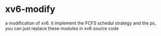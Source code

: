 # xv6-modify
a modification of xv6.
it implement the FCFS schedul strategy and the ps, you can just replace these modules in xv6 source code

